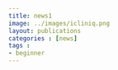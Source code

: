 ```yaml
---
title: news1
image: ../images/icliniq.png
layout: publications
categories : [news]
tags : 
- beginner
---
```



<!--

<div id="projects">
	<div class="project">
		<a href="http://icliniq.com" target="_blank"><h3>icliniq</h3><img src="./img/icliniq.png" /></a> 
	</div>
	<div class="project">
		<a href="http:/alienjobs.com" target="_blank"><h3>alienjobs</h3><img src="./img/alienjobs.png" /></a> 
	</div>
	<div class="project">
		<a href="http://cartepostale.asia" target="_blank"><h3>cartepostale</h3><img src="./img/carte.png" /></a> 
	</div>
	<div class="project">
		<a href="http://stockloaded.com" target="_blank"><h3>stockloaded.com</h3><img src="./img/stock.png" /></a> 
	</div>
	
</div>
-->